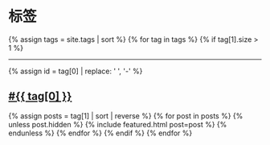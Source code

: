---
---
# 标签

<section class="tag-list">
{% assign tags = site.tags | sort %}
{% for tag in tags %}
  {% if tag[1].size > 1 %}
    <hr />
    {% assign id = tag[0] | replace: ' ', '-' %}
    <a href="#{{ id }}"><h2 id="{{ id }}">#{{ tag[0] }}</h2></a>
    {% assign posts = tag[1] | sort | reverse %}
    {% for post in posts %}
      {% unless post.hidden %}
        {% include featured.html post=post %}
      {% endunless %}
    {% endfor %}
  {% endif %}
{% endfor %}
</section>
